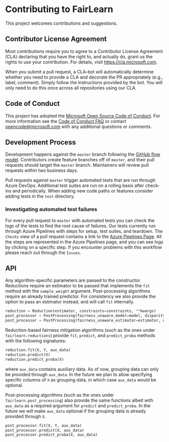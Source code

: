 # Contributing to FairLearn

This project welcomes contributions and suggestions.

## Contributor License Agreement
Most contributions require you to agree to a Contributor License Agreement (CLA) declaring that you have the right to, and actually do, grant us the rights to use your contribution. For details, visit https://cla.microsoft.com.

When you submit a pull request, a CLA-bot will automatically determine whether you need to provide a CLA and decorate the PR appropriately (e.g., label, comment). Simply follow the instructions provided by the bot. You will only need to do this once across all repositories using our CLA.

## Code of Conduct
This project has adopted the [Microsoft Open Source Code of Conduct](https://opensource.microsoft.com/codeofconduct/). For more information see the [Code of Conduct FAQ](https://opensource.microsoft.com/codeofconduct/faq/) or contact [opencode@microsoft.com](mailto:opencode@microsoft.com) with any additional questions or comments.

## Development Process
Development happens against the `master` branch following the [GitHub flow model](https://guides.github.com/introduction/flow/). Contributors create feature branches off of `master`, and their pull requests should target the `master` branch. Maintainers will review pull requests within two business days.

Pull requests against `master` trigger automated tests that are run through Azure DevOps. Additional test suites are run on a rolling basis after check-ins and periodically. When adding new code paths or features consider adding tests in the `test` directory.

### Investigating automated test failures
For every pull request to `master` with automated tests you can check the logs of the tests to find the root cause of failures. Our tests currently run through Azure Pipelines with steps for setup, test suites, and teardown. The `Checks` view of a pull request contains a link to the [Azure Pipelines Page](dev.azure.com/responsibleai/fairlearn/_build/results). All the steps are represented in the Azure Pipelines page, and you can see logs by clicking on a specific step. If you encounter problems with this workflow please reach out through the `Issues`.

## API

Any algorithm-specific parameters are passed to the constructor. Reductions require an estimator to be passed that implements the `fit` method with the `sample_weight` argument. Post-processing algorithms require an already trained predictor. For consistency we also provide the option to pass an estimator instead, and will call `fit` internally.

```python
reduction = Reduction(estimator, constraints=constraints, **kwargs)
post_processor = PostProcessing(fairness_unaware_model=model, disparity_criterion=disparity_criterion, **kwargs)
post_processor = PostProcessing(fairness_unaware_estimator=estimator, disparity_criterion=disparity_criterion, **kwargs)
```

Reduction-based fairness mitigation algorithms (such as the ones under `fairlearn.reductions`) provide `fit`, `predict`, and `predict_proba` methods with the following signatures:

```python
reduction.fit(X, Y, aux_data)
reduction.predict(X)
reduction.predict_proba(X)
```

where `aux_data` contains auxiliary data. As of now, grouping data can only be provided through `aux_data`. In the future we plan to allow specifying specific columns of `X` as grouping data, in which case `aux_data` would be optional.

Post-processing algorithms (such as the ones under `fairlearn.post_processing`) also provide the same functions albeit with `aux_data` as a required argument for `predict` and `predict_proba`. In the future we will make `aux_data` optional if the grouping data is already provided through `X`.

```python
post_processor.fit(X, Y, aux_data)
post_processor.predict(X, aux_data)
post_processor.predict_proba(X, aux_data)
```
